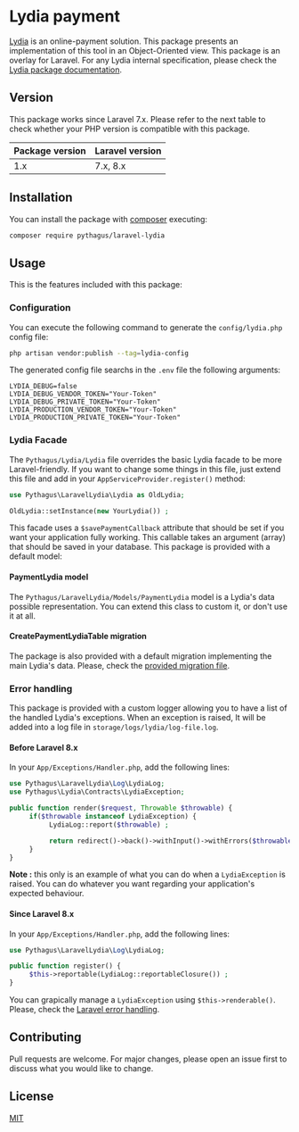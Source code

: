 # Lydia payment
[Lydia](https://lydia-app.com/fr) is an online-payment solution. This package presents an implementation of this tool in 
an Object-Oriented view. This package is an overlay for Laravel. For any Lydia internal specification, please check the 
[Lydia package documentation](https://github.com/Pythagus/lydia). 

## Version
This package works since Laravel 7.x. Please refer to the next table to check whether your PHP version is compatible with this package.

|Package version|Laravel version|
|---------------|---------------|
| 1.x           | 7.x, 8.x      |

## Installation
You can install the package with [composer](https://getcomposer.org/) executing:
```bash
composer require pythagus/laravel-lydia
```

## Usage
This is the features included with this package:

### Configuration
You can execute the following command to generate the ```config/lydia.php``` config file:
```bash
php artisan vendor:publish --tag=lydia-config
```

The generated config file searchs in the ```.env``` file the following arguments:
```dotenv
LYDIA_DEBUG=false
LYDIA_DEBUG_VENDOR_TOKEN="Your-Token"
LYDIA_DEBUG_PRIVATE_TOKEN="Your-Token"
LYDIA_PRODUCTION_VENDOR_TOKEN="Your-Token"
LYDIA_PRODUCTION_PRIVATE_TOKEN="Your-Token"
```

### Lydia Facade
The ```Pythagus/Lydia/Lydia``` file overrides the basic Lydia facade to be more Laravel-friendly. If you want to change some
things in this file, just extend this file and add in your ```AppServiceProvider.register()``` method:
```php
use Pythagus\LaravelLydia\Lydia as OldLydia;

OldLydia::setInstance(new YourLydia()) ;
```

This facade uses a ```$savePaymentCallback``` attribute that should be set if you want your application fully working. This
callable takes an argument (array) that should be saved in your database. This package is provided with a default model:

#### PaymentLydia model
The ```Pythagus/LaravelLydia/Models/PaymentLydia``` model is a Lydia's data possible representation. You can extend this class 
to custom it, or don't use it at all.

#### CreatePaymentLydiaTable migration
The package is also provided with a default migration implementing the main Lydia's data. Please, check the 
[provided migration file](src/Database/CreatePaymentLydiaTable.php).

### Error handling
This package is provided with a custom logger allowing you to have a list of the handled Lydia's exceptions. When an exception
is raised, It will be added into a log file in ```storage/logs/lydia/log-file.log```.

#### Before Laravel 8.x
In your ```App/Exceptions/Handler.php```, add the following lines:
```php
use Pythagus\LaravelLydia\Log\LydiaLog;
use Pythagus\Lydia\Contracts\LydiaException;

public function render($request, Throwable $throwable) {
     if($throwable instanceof LydiaException) {
          LydiaLog::report($throwable) ;

          return redirect()->back()->withInput()->withErrors($throwable->getMessage()) ;
     }
}
```
**Note :** this only is an example of what you can do when a ```LydiaException``` is raised. You can do whatever you want regarding
your application's expected behaviour.

#### Since Laravel 8.x
In your ```App/Exceptions/Handler.php```, add the following lines:
```php
use Pythagus\LaravelLydia\Log\LydiaLog;

public function register() {
     $this->reportable(LydiaLog::reportableClosure()) ;
}
```
You can grapically manage a ```LydiaException``` using ```$this->renderable()```. Please, check the [Laravel error handling](https://laravel.com/docs/8.x/errors).

## Contributing
Pull requests are welcome. For major changes, please open an issue first to discuss what you would like to change.

## License
[MIT](LICENSE)